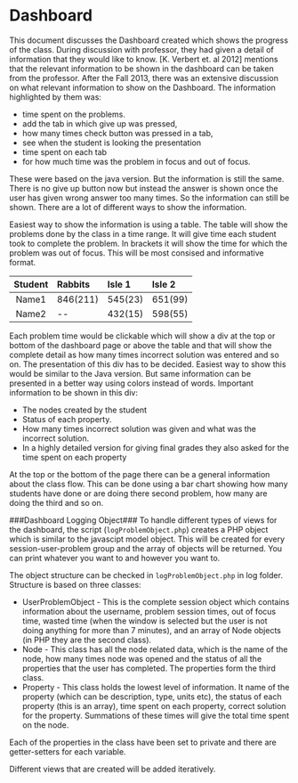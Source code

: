 # Dashboard #

This document discusses the Dashboard created which shows the progress of the class.
During discussion with professor, they had given a detail of information that they 
would like to know. [K. Verbert et. al 2012] mentions that the relevant information 
to be shown in the dashboard can be taken from the professor. After the Fall 2013, there
was an extensive discussion on what relevant information to show on the Dashboard. The 
information highlighted by them was:

* time spent on the problems.
* add the tab in which give up was pressed, 
* how many times check button was pressed in a tab,
* see when the student is looking the presentation 
* time spent on each tab
* for how much time was the problem in focus and out of focus.

These were based on the java version. But the information is still the same. There is
no give up button now but instead the answer is shown once the user has given wrong answer
too many times. So the information can still be shown. There are a lot of different ways
to show the information.

Easiest way to show the information is using a table. The table will show the problems done
by the class in a time range. It will give time each student took to complete the problem.
In brackets it will show the time for which the problem was out of focus. This will be most
consised and informative format.


| Student | Rabbits  | Isle 1  | Isle 2  |
|:-------:|:---------|:--------|:--------|
| Name1   | 846(211) | 545(23) | 651(99) |
| Name2   |    --    | 432(15) | 598(55) |


Each problem time would be clickable which will show a div at the top or bottom of the dashboard
page or above the table and that will show the complete detail as how many times incorrect solution 
was entered and so on. The presentation of this div has to be decided. Easiest way to show this
would be similar to the Java version. But same information can be presented in a better way using
colors instead of words. Important information to be shown in this div:
* The nodes created by the student
* Status of each property.
* How many times incorrect solution was given and what was the incorrect solution.
* In a highly detailed version for giving final grades they also asked for the time spent on each property

At the top or the bottom of the page there can be a general information about the class flow. 
This can be done using a bar chart showing how many students have done or are doing there second
problem, how many are doing the third and so on.

###Dashboard Logging Object###
To handle different types of views for the dashboard, the script (`logProblemObject.php`) creates a PHP object which is similar
to the javascipt model object. This will be created for every session-user-problem group
and the array of objects will be returned. You can print whatever you want to and however you want to.

The object structure can be checked in `logProblemObject.php` in log folder. Structure is based on three classes:
* UserProblemObject - This is the complete session object which contains information about the username, problem
session times, out of focus time, wasted time (when the window is selected but the user is not doing anything
for more than 7 minutes), and an array of Node objects (in PHP they are the second class).
* Node - This class has all the node related data, which is the name of the node, how many times node was opened
and the status of all the properties that the user has completed. The properties form the third class.
* Property - This class holds the lowest level of information. It name of the property (which can be description, 
type, units etc), the status of each property (this is an array), time spent on each property, correct solution 
for the property. Summations of these times will give the total time spent on the node.

Each of the properties in the class have been set to private and there are getter-setters for each variable.

Different views that are created will be added iteratively.